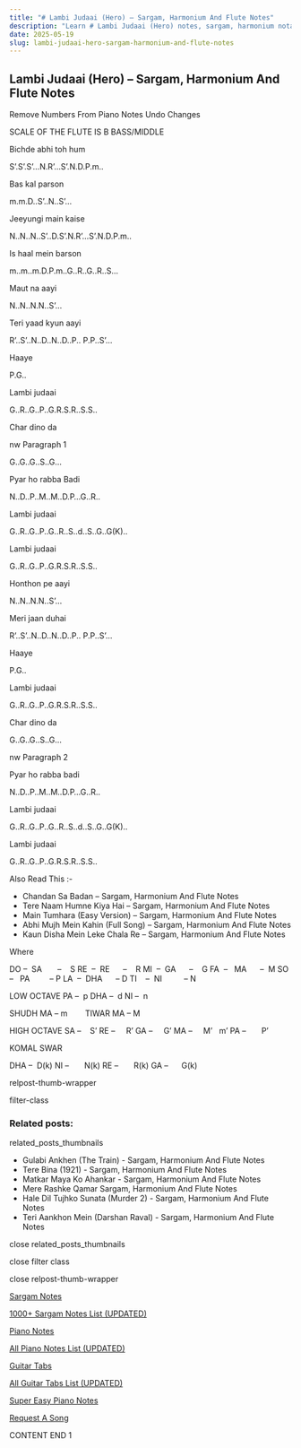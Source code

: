 ```yaml
---
title: "# Lambi Judaai (Hero) – Sargam, Harmonium And Flute Notes"
description: "Learn # Lambi Judaai (Hero) notes, sargam, harmonium notations and flute notes. Easy step-by-step tutorial for beginners."
date: 2025-05-19
slug: lambi-judaai-hero-sargam-harmonium-and-flute-notes
---
```


## Lambi Judaai (Hero) – Sargam, Harmonium And Flute Notes

Remove Numbers From Piano Notes
Undo Changes

SCALE OF THE FLUTE IS B BASS/MIDDLE

Bichde abhi toh hum

S’.S’.S’…N.R’…S’.N.D.P.m..

Bas kal parson

m.m.D..S’..N..S’…

Jeeyungi main kaise

N..N..N..S’..D.S’.N.R’…S’.N.D.P.m..

Is haal mein barson

m..m..m.D.P.m..G..R..G..R..S…

Maut na aayi

N..N..N.N..S’…

Teri yaad kyun aayi

R’..S’..N..D..N..D..P.. P.P..S’…

Haaye

P.G..

Lambi judaai

G..R..G..P..G.R.S.R..S.S..

Char dino da

nw Paragraph 1

G..G..G..S..G…

Pyar ho rabba Badi

N..D..P..M..M..D.P…G..R..

Lambi judaai

G..R..G..P..G..R..S..d..S..G..G(K)..

Lambi judaai

G..R..G..P..G.R.S.R..S.S..

Honthon pe aayi

N..N..N.N..S’…

Meri jaan duhai

R’..S’..N..D..N..D..P.. P.P..S’…

Haaye

P.G..

Lambi judaai

G..R..G..P..G.R.S.R..S.S..

Char dino da

G..G..G..S..G…

nw Paragraph 2

Pyar ho rabba badi

N..D..P..M..M..D.P…G..R..

Lambi judaai

G..R..G..P..G..R..S..d..S..G..G(K)..

Lambi judaai

G..R..G..P..G.R.S.R..S.S..

Also Read This :-

* Chandan Sa Badan – Sargam, Harmonium And Flute Notes
* Tere Naam Humne Kiya Hai – Sargam, Harmonium And Flute Notes
* Main Tumhara (Easy Version) – Sargam, Harmonium And Flute Notes
* Abhi Mujh Mein Kahin (Full Song) – Sargam, Harmonium And Flute Notes
* Kaun Disha Mein Leke Chala Re – Sargam, Harmonium And Flute Notes

Where

DO –  SA       –    S
RE  –  RE      –    R
MI  –  GA      –    G
FA  –   MA      –  M
SO  –   PA         – P
LA  –  DHA      – D
TI    –  NI          – N

LOW OCTAVE
PA –  p
DHA –  d
NI –  n

SHUDH MA – m        TIWAR MA – M

HIGH OCTAVE
SA –    S’
RE –     R’
GA –     G’
MA –     M’   m’
PA –       P’

KOMAL SWAR

DHA –  D(k)
NI –       N(k)
RE –       R(k)
GA –      G(k)

relpost-thumb-wrapper

filter-class

### Related posts:

related_posts_thumbnails

* Gulabi Ankhen (The Train) - Sargam, Harmonium And Flute Notes
* Tere Bina (1921) - Sargam, Harmonium And Flute Notes
* Matkar Maya Ko Ahankar - Sargam, Harmonium And Flute Notes
* Mere Rashke Qamar Sargam, Harmonium And Flute Notes
* Hale Dil Tujhko Sunata (Murder 2) - Sargam, Harmonium And Flute Notes
* Teri Aankhon Mein (Darshan Raval) - Sargam, Harmonium And Flute Notes

close related_posts_thumbnails

close filter class

close relpost-thumb-wrapper

[Sargam Notes](https://www.notationsworld.com/sargam-notes.html)

[1000+ Sargam Notes List (UPDATED)](https://www.notationsworld.com/all-songs-list-sargam-notes.html)

[Piano Notes](https://www.notationsworld.com/piano-notes.html)

[All Piano Notes List (UPDATED)](https://www.notationsworld.com/all-songs-list-piano-notes.html)

[Guitar Tabs](https://www.notationsworld.com/guitar-tabs.html)

[All Guitar Tabs List (UPDATED)](https://www.notationsworld.com/all-songs-list-guitar-tabs.html)

[Super Easy Piano Notes](https://studywall.in/)

[Request A Song](https://www.notationsworld.com/request-a-song.html)

CONTENT END 1

